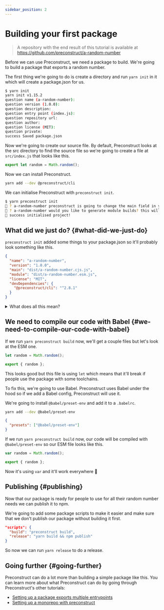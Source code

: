 ```yaml
---
sidebar_position: 2
---
```


# Building your first package

> A repository with the end result of this tutorial is available at https://github.com/preconstruct/a-random-number

Before we can use Preconstruct, we need a package to build. We're going to build a package that exports a random number.

The first thing we're going to do is create a directory and run `yarn init` in it which will create a package.json for us.

```bash
$ yarn init
yarn init v1.15.2
question name (a-random-number):
question version (1.0.0):
question description:
question entry point (index.js):
question repository url:
question author:
question license (MIT):
question private:
success Saved package.json
```

Now we're going to create our source file. By default, Preconstruct looks at the src directory to find the source file so we're going to create a file at `src/index.js` that looks like this.

```jsx
export let random = Math.random();
```

Now we can install Preconstruct.

```bash
yarn add --dev @preconstruct/cli
```

We can initialise Preconstruct with `preconstruct init`.

```bash
$ yarn preconstruct init
🎁 ? a-random-number preconstruct is going to change the main field in your package.json, are you okay with that? Yes
🎁 ? a-random-number would you like to generate module builds? this will write to the module field in your package.json Yes
🎁 success initialised project!
```

## What did we just do? {#what-did-we-just-do}

`preconstruct init` added some things to your package.json so it'll probably look something like this.

```json
{
  "name": "a-random-number",
  "version": "1.0.0",
  "main": "dist/a-random-number.cjs.js",
  "module": "dist/a-random-number.esm.js",
  "license": "MIT",
  "devDependencies": {
    "@preconstruct/cli": "^2.8.1"
  }
}
```

<details>

<summary>What does all this mean?</summary>

```json
"main": "dist/a-random-number.cjs.js",
```

The `main` field specifies what file Node and older bundlers should look at when someone uses your package. Preconstruct has automatically set it to `dist/a-random-number.cjs.js` which is based on the package name `a-random-number`.

```json
"module": "dist/a-random-number.esm.js",
```

The `module` field specifies what file newer bundlers like webpack should look at when someone uses your package.

</details>

## We need to compile our code with Babel {#we-need-to-compile-our-code-with-babel}

If we run `yarn preconstruct build` now, we'll get a couple files but let's look at the ESM one.

```jsx
let random = Math.random();

export { random };
```

This looks good but this file is using `let` which means that it'll break if people use the package with some toolchains.

To fix this, we're going to use Babel. Preconstruct uses Babel under the hood so if we add a Babel config, Preconstruct will use it.

We're going to install `@babel/preset-env` and add it to a `.babelrc`.

```bash
yarn add --dev @babel/preset-env
```

```json
{
  "presets": ["@babel/preset-env"]
}
```

If we run `yarn preconstruct build` now, our code will be compiled with `@babel/preset-env` so our ESM file looks like this.

```jsx
var random = Math.random();

export { random };
```

Now it's using `var` and it'll work everywhere 🎉

## Publishing {#publishing}

Now that our package is ready for people to use for all their random number needs we can publish it to npm.

We're going to add some package scripts to make it easier and make sure that we don't publish our package without building it first.

```json
"scripts": {
  "build": "preconstruct build",
  "release": "yarn build && npm publish"
}
```

So now we can run `yarn release` to do a release.

## Going further {#going-further}

Preconstruct can do a lot more than building a simple package like this. You can learn more about what Preconstruct can do by going through Preconstruct's other tutorials:

- [Setting up a package exports multiple entrypoints](/tutorials/multiple-entrypoints)
- [Setting up a monorepo with preconstruct](/tutorials/monorepo)
